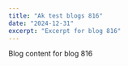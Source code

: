 ```yaml
---
title: "Ak test blogs 816"
date: "2024-12-31"
excerpt: "Excerpt for blog 816"
---
```


Blog content for blog 816